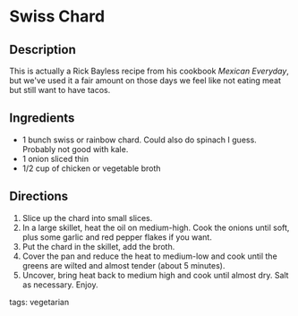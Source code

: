 Swiss Chard
===========

## Description

This is actually a Rick Bayless recipe from his cookbook _Mexican Everyday_, but we've used it a fair amount on those days we feel like not eating meat but still want to have tacos.

## Ingredients

* 1 bunch swiss or rainbow chard. Could also do spinach I guess. Probably not good with kale.
* 1 onion sliced thin
* 1/2 cup of chicken or vegetable broth

## Directions

1. Slice up the chard into small slices.
1. In a large skillet, heat the oil on medium-high. Cook the onions until soft, plus some garlic and red pepper flakes if you want.
1. Put the chard in the skillet, add the broth.
1. Cover the pan and reduce the heat to medium-low and cook until the greens are wilted and almost tender (about 5 minutes).
1. Uncover, bring heat back to medium high and cook until almost dry. Salt as necessary. Enjoy.

tags: vegetarian
